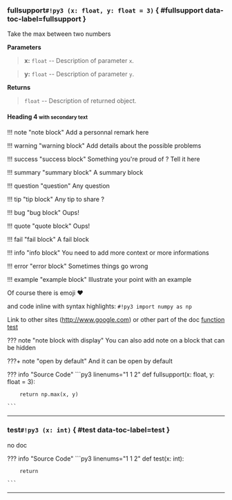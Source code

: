 ### **fullsupport**`#!py3 (x: float, y: float = 3)` { #fullsupport data-toc-label=fullsupport }

Take the max between two numbers

**Parameters**

> **x:** `float` -- Description of parameter `x`.

> **y:** `float` -- Description of parameter `y`.

**Returns**

> `float` -- Description of returned object.

#### Heading 4 <small>with secondary text</small>

!!! note "note block"
    Add a personnal remark here

!!! warning "warning block"
    Add details about the possible problems

!!! success "success block"
    Something you're proud of ? Tell it here

!!! summary "summary block"
    A summary block

!!! question "question"
    Any question

!!! tip "tip block"
    Any tip to share ?

!!! bug "bug block"
    Oups!

!!! quote "quote block"
    Oups!

!!! fail "fail block"
    A fail block

!!! info "info block"
    You need to add more context or more informations

!!! error "error block"
    Sometimes things go wrong

!!! example "example block"
    Illustrate your point with an example

Of course there is emoji :heart:

and code inline with syntax highlights: `#!py3 import numpy as np`

Link to other sites (http://www.google.com) or other part of the doc [function test](zoomext.md#test)

??? note "note block with display"
    You can also add note on a block that can be hidden

???+ note "open by default"
    And it can be open by default


??? info "Source Code" 
	```py3 linenums="1 1 2" 
	def fullsupport(x: float, y: float = 3):
	    
	    return np.max(x, y)
	
	```

______

### **test**`#!py3 (x: int)` { #test data-toc-label=test }

no doc


??? info "Source Code" 
	```py3 linenums="1 1 2" 
	def test(x: int):
	    
	    return
	
	```

______

